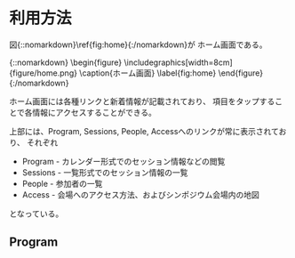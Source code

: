 # 利用方法

図{::nomarkdown}\ref{fig:home}{:/nomarkdown}が
ホーム画面である。

{::nomarkdown}
\begin{figure}
\includegraphics[width=8cm]{figure/home.png}
\caption{ホーム画面}
\label{fig:home}
\end{figure}
{:/nomarkdown}

ホーム画面には各種リンクと新着情報が記載されており、
項目をタップすることで各情報にアクセスすることができる。

上部には、Program, Sessions, People, Accessへのリンクが常に表示されており、
それぞれ

- Program - カレンダー形式でのセッション情報などの閲覧
- Sessions - 一覧形式でのセッション情報の一覧
- People - 参加者の一覧
- Access - 会場へのアクセス方法、およびシンポジウム会場内の地図

となっている。

## Program
